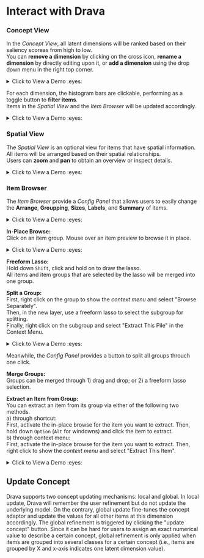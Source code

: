 # Interact with Drava

### Concept View

In the *Concept View*, all latent dimensions will be ranked based on their saliency scoreas from high to low.  
You can **remove a dimension** by clicking on the cross icon, **rename a dimension** by directly editing upon it, or **add a dimension** using the drop down menu in the right top corner. 


<details>
  <summary>Click to View a Demo :eyes: </summary>
  <div> 

[context_demo](../assets/context_demo.mp4 ':include :type=iframe width=600px height=300px')
  
  </div>
</details>

For each dimension, the histogram bars are clickable, performing as a toggle button to **filter items**.  
Items in the *Spatial View* and the *Item Browser* will be updated accordingly. 

<details>
  <summary>Click to View a Demo :eyes: </summary>
  <div> 

[context_demo](../assets/filter_demo.mp4 ':include :type=iframe width=600px height=500px')
  
  </div>
</details>

### Spatial View

The *Spatial View* is an optional view for items that have spatial information.
All items will be arranged based on their spatial relationships.  
Users can **zoom** and **pan** to obtain an overview or inspect details.

<details>
  <summary>Click to View a Demo :eyes: </summary>
  <div> 

[context_demo](../assets/spatial_demo.mp4 ':include :type=iframe width=600px height=350px')
  
  </div>
</details>

### Item Browser

The *Item Browser* provide a *Config Panel* that allows users to easily change the **Arrange**, **Groupping**, **Sizes**, **Labels**, and **Summary** of items.

<details>
  <summary>Click to View a Demo :eyes: </summary>
  <div> 

[context_demo](../assets/config_demo.mp4 ':include :type=iframe width=600px height=500px')
  
  </div>
</details>

**In-Place Browse:**  
Click on an item group. Mouse over an item preview to browse it in place.

<details>
  <summary>Click to View a Demo :eyes: </summary>
  <div> 

[context_demo](../assets/inplace_demo.mp4 ':include :type=iframe width=600px height=500px')
  
  </div>
</details>

**Freeform Lasso:**  
Hold down `Shift`, click and hold on to draw the lasso.  
All items and item groups that are selected by the lasso will be merged into one group. 

**Split a Group:**   
First, right click on the group to show the *context menu* and select "Browse Separately".  
Then, in the new layer, use a freeform lasso to select the subgroup for splitting.  
Finally, right click on the subgroup and select "Extract This Pile" in the Context Menu.

<details>
  <summary>Click to View a Demo :eyes: </summary>
  <div> 

[context_demo](../assets/split_demo.mp4 ':include :type=iframe width=600px height=500px')
  
  </div>
</details>

Meanwhile, the *Config Panel* provides a button to split all groups throuch one click.

**Merge Groups:**  
Groups can be merged through 1) drag and drop; or 2) a freeform lasso selection.

**Extract an Item from Group:**  
You can extract an item from its group via either of the following two methods.  
a) through shortcut:  
First, activate the in-place browse for the item you want to extract.
Then, hold down `Option` (`Alt` for windowns) and click the item to extract.  
b) through context menu:  
First, activate the in-place browse for the item you want to extract.
Then, right click to show the *context menu* and select "Extract This Item".

<details>
  <summary>Click to View a Demo :eyes: </summary>
  <div> 

[context_demo](../assets/extract_demo.mp4 ':include :type=iframe width=600px height=500px')
  
  </div>
</details>

## Update Concept

Drava supports two concept updating mechanisms: local and global.
In local update, Drava will remember the user refinement but do not update the underlying model. On the contrary, global update fine-tunes the
concept adaptor and update the values for all other items at this dimension accordingly. 
The global refinement is triggered by clicking the "update concept" button. Since it can be hard for users to assign an exact numerical
value to describe a certain concept, global refinement is only applied when items are grouped into several classes for a
certain concept (i.e., items are grouped by X and x-axis indicates one latent dimension value).